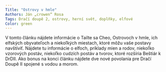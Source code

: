 ```yaml
---
Title: "Ostrovy v hmle"
Authors: Ján „crowen“ Rosa
Tags: Dračí doupě 2, ostrovy, herní svět, doplňky, elfové
Color: green
---
```

V tomto článku nájdete informácie o Tailte sa Cheo, Ostrovoch v hmle, ich elfských obyvateľoch a niekoľkých miestach, ktoré môžu vaše postavy navštíviť. Nájdete tu informácie o elfoch, príklady mien a rodov, niekoľko vzorových
postáv, niekoľko cudzích postáv a tvorov, ktoré rozšíria Beštiár k DrDII. Ako bonus na konci článku nájdete dve nové povolania pre Dračí Doupě II spojené s vodou a morom.
